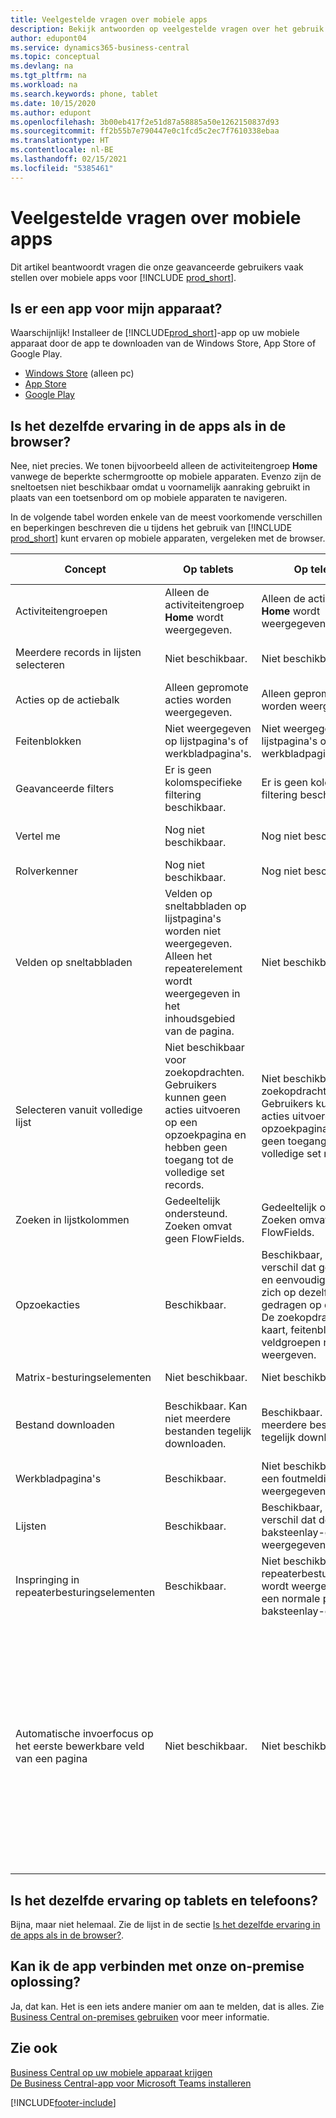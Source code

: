```yaml
---
title: Veelgestelde vragen over mobiele apps
description: Bekijk antwoorden op veelgestelde vragen over het gebruik van Business Central op uw telefoon of tablet.
author: edupont04
ms.service: dynamics365-business-central
ms.topic: conceptual
ms.devlang: na
ms.tgt_pltfrm: na
ms.workload: na
ms.search.keywords: phone, tablet
ms.date: 10/15/2020
ms.author: edupont
ms.openlocfilehash: 3b00eb417f2e51d87a58885a50e1262150837d93
ms.sourcegitcommit: ff2b55b7e790447e0c1fcd5c2ec7f7610338ebaa
ms.translationtype: HT
ms.contentlocale: nl-BE
ms.lasthandoff: 02/15/2021
ms.locfileid: "5385461"
---
```

# <a name="mobile-apps-faq"></a>Veelgestelde vragen over mobiele apps

Dit artikel beantwoordt vragen die onze geavanceerde gebruikers vaak stellen over mobiele apps voor [!INCLUDE [prod_short](includes/prod_short.md)].  

## <a name="is-there-an-app-for-my-device"></a>Is er een app voor mijn apparaat?

Waarschijnlijk! Installeer de [!INCLUDE[prod_short](includes/prod_short.md)]-app op uw mobiele apparaat door de app te downloaden van de Windows Store, App Store of Google Play.

- [Windows Store](https://go.microsoft.com/fwlink/?LinkId=734848) (alleen pc)
- [App Store](https://go.microsoft.com/fwlink/?LinkId=734847)
- [Google Play](https://go.microsoft.com/fwlink/?LinkId=734849)

## <a name="is-it-the-same-experience-in-the-apps-as-in-the-browser"></a>Is het dezelfde ervaring in de apps als in de browser?

Nee, niet precies. We tonen bijvoorbeeld alleen de activiteitengroep **Home** vanwege de beperkte schermgrootte op mobiele apparaten. Evenzo zijn de sneltoetsen niet beschikbaar omdat u voornamelijk aanraking gebruikt in plaats van een toetsenbord om op mobiele apparaten te navigeren.

In de volgende tabel worden enkele van de meest voorkomende verschillen en beperkingen beschreven die u tijdens het gebruik van [!INCLUDE [prod_short](includes/prod_short.md)] kunt ervaren op mobiele apparaten, vergeleken met de browser.

| Concept | Op tablets | Op telefoons | Voorbeeld uit de browser |
|--|--|--|--|
| Activiteitengroepen | Alleen de activiteitengroep **Home** wordt weergegeven. | Alleen de activiteitengroep **Home** wordt weergegeven. | **Home** en **Geboekte documenten** in het rolcentrum `Sales Order Processor`. |  |
| Meerdere records in lijsten selecteren | Niet beschikbaar. | Niet beschikbaar. | `Ctrl+A` of `Ctrl+Click` op rijen in een lijst in de browser. |
| Acties op de actiebalk | Alleen gepromote acties worden weergegeven. | Alleen gepromote acties worden weergegeven. |  |
| Feitenblokken | Niet weergegeven op lijstpagina's of werkbladpagina's. | Niet weergegeven op lijstpagina's of werkbladpagina's. | Lijst `Customer` in het rolcentrum `Small Business`. |
| Geavanceerde filters | Er is geen kolomspecifieke filtering beschikbaar. | Er is geen kolomspecifieke filtering beschikbaar. | Op de lijstpagina `Customer`. |
| Vertel me | Nog niet beschikbaar. | Nog niet beschikbaar. | Zie [Pagina's en informatie zoeken met Vertel me](ui-search.md). |  |
| Rolverkenner | Nog niet beschikbaar. | Nog niet beschikbaar. | Zie [Pagina's zoeken met de rolverkenner](ui-role-explorer.md). |
| Velden op sneltabbladen | Velden op sneltabbladen op lijstpagina's worden niet weergegeven. Alleen het repeaterelement wordt weergegeven in het inhoudsgebied van de pagina. | Niet beschikbaar. |  |
| Selecteren vanuit volledige lijst | Niet beschikbaar voor zoekopdrachten. Gebruikers kunnen geen acties uitvoeren op een opzoekpagina en hebben geen toegang tot de volledige set records. | Niet beschikbaar voor zoekopdrachten. Gebruikers kunnen geen acties uitvoeren op een opzoekpagina en hebben geen toegang tot de volledige set records. | Op de `Item Card` bij het selecteren van de **Basismaateenheden**. |
| Zoeken in lijstkolommen | Gedeeltelijk ondersteund. Zoeken omvat geen FlowFields. | Gedeeltelijk ondersteund. Zoeken omvat geen FlowFields. | Zie voorbeelden op de lijstpagina `Customers`. |
| Opzoekacties | Beschikbaar. | Beschikbaar, met het verschil dat geavanceerde en eenvoudige zoekacties zich op dezelfde manier gedragen op de telefoon. De zoekopdracht zal de kaart, feitenblokken of veldgroepen niet weergeven. | Zie voorbeelden op de pagina `Customer Card`. |
| Matrix-besturingselementen | Niet beschikbaar. | Niet beschikbaar. | Zie voorbeeld in `G/L Budget`. |
| Bestand downloaden | Beschikbaar. Kan niet meerdere bestanden tegelijk downloaden. | Beschikbaar. Kan niet meerdere bestanden tegelijk downloaden. | Rapport `Trial Balance` in het selectievakje **Afdrukken naar Excel**. |
| Werkbladpagina's | Beschikbaar. | Niet beschikbaar; er wordt een foutmelding weergegeven. | Werkblad `Sales Price` of `Cash Flow`. |
| Lijsten | Beschikbaar. | Beschikbaar, met het verschil dat deze in een baksteenlay-out worden weergegeven. | Pagina's met klanten of verkooporders. |
| Inspringing in repeaterbesturingselementen | Beschikbaar. | Niet beschikbaar. Het repeaterbesturingselement wordt weergegeven als een normale platte baksteenlay-out. | Pagina's met rekeningschema's en contactoverzichten. |
| Automatische invoerfocus op het eerste bewerkbare veld van een pagina | Niet beschikbaar. | Niet beschikbaar. | Pagina `Customer Card`.<BR /><BR />In de browser wordt de focus automatisch op het eerste bewerkbare veld (zoals het veld `Name`) gezet, zodat u de waarde meteen kunt wijzigen.<BR /><BR />In de tablet- en telefoon-app heeft dit veld niet de focus. In plaats daarvan moet u het veld eerst handmatig selecteren om wijzigingen aan te brengen.|

## <a name="is-it-the-same-experience-on-tables-and-phones"></a>Is het dezelfde ervaring op tablets en telefoons?

Bijna, maar niet helemaal. Zie de lijst in de sectie [Is het dezelfde ervaring in de apps als in de browser?](#is-it-the-same-experience-in-the-apps-as-in-the-browser).  

## <a name="can-i-connect-the-app-to-our-on-premises-solution"></a>Kan ik de app verbinden met onze on-premise oplossing?

Ja, dat kan. Het is een iets andere manier om aan te melden, dat is alles. Zie [Business Central on-premises gebruiken](install-mobile-app.md#using-business-central-on-premises) voor meer informatie.  

## <a name="see-also"></a>Zie ook

[Business Central op uw mobiele apparaat krijgen](install-mobile-app.md)  
[De Business Central-app voor Microsoft Teams installeren](across-install-app-for-teams.md)  


[!INCLUDE[footer-include](includes/footer-banner.md)]